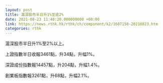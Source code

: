 ```yaml
---
layout: post
title: 滬深股市半日升1%至逾2%
date: 2021-08-23 11:48:20.000000000 +08:00
link: https://news.rthk.hk/rthk/ch/component/k2/1607150-20210823.htm
categories: rthk
---
```


滬深股市半日升1%至2%以上。

上證指數半日收報3461點，升34點，升幅1%。

深證成份指數報14457點，升204點，升幅1.4%。

創業板指數報3261點，升68點，升幅2.1%。
